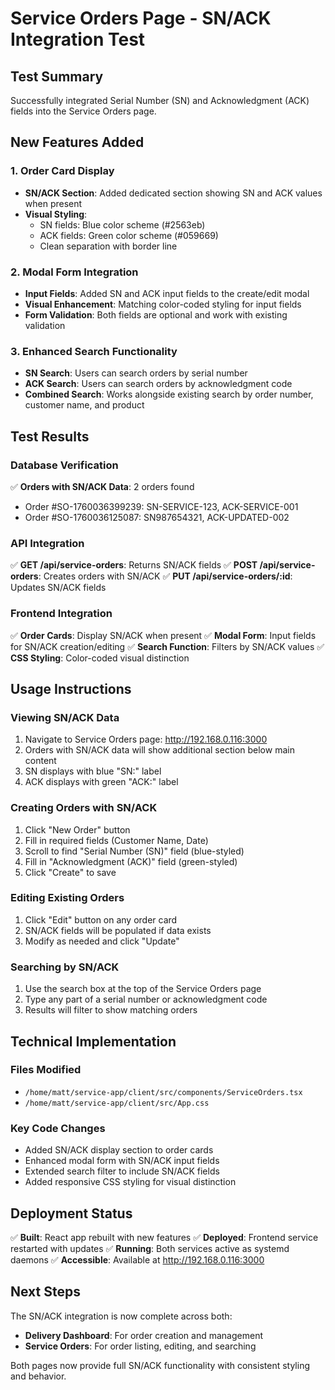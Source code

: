 # Service Orders Page - SN/ACK Integration Test

## Test Summary
Successfully integrated Serial Number (SN) and Acknowledgment (ACK) fields into the Service Orders page.

## New Features Added

### 1. Order Card Display
- **SN/ACK Section**: Added dedicated section showing SN and ACK values when present
- **Visual Styling**: 
  - SN fields: Blue color scheme (#2563eb)
  - ACK fields: Green color scheme (#059669)
  - Clean separation with border line

### 2. Modal Form Integration
- **Input Fields**: Added SN and ACK input fields to the create/edit modal
- **Visual Enhancement**: Matching color-coded styling for input fields
- **Form Validation**: Both fields are optional and work with existing validation

### 3. Enhanced Search Functionality
- **SN Search**: Users can search orders by serial number
- **ACK Search**: Users can search orders by acknowledgment code
- **Combined Search**: Works alongside existing search by order number, customer name, and product

## Test Results

### Database Verification
✅ **Orders with SN/ACK Data**: 2 orders found
- Order #SO-1760036399239: SN-SERVICE-123, ACK-SERVICE-001
- Order #SO-1760036125087: SN987654321, ACK-UPDATED-002

### API Integration
✅ **GET /api/service-orders**: Returns SN/ACK fields
✅ **POST /api/service-orders**: Creates orders with SN/ACK
✅ **PUT /api/service-orders/:id**: Updates SN/ACK fields

### Frontend Integration
✅ **Order Cards**: Display SN/ACK when present
✅ **Modal Form**: Input fields for SN/ACK creation/editing
✅ **Search Function**: Filters by SN/ACK values
✅ **CSS Styling**: Color-coded visual distinction

## Usage Instructions

### Viewing SN/ACK Data
1. Navigate to Service Orders page: http://192.168.0.116:3000
2. Orders with SN/ACK data will show additional section below main content
3. SN displays with blue "SN:" label
4. ACK displays with green "ACK:" label

### Creating Orders with SN/ACK
1. Click "New Order" button
2. Fill in required fields (Customer Name, Date)
3. Scroll to find "Serial Number (SN)" field (blue-styled)
4. Fill in "Acknowledgment (ACK)" field (green-styled)
5. Click "Create" to save

### Editing Existing Orders
1. Click "Edit" button on any order card
2. SN/ACK fields will be populated if data exists
3. Modify as needed and click "Update"

### Searching by SN/ACK
1. Use the search box at the top of the Service Orders page
2. Type any part of a serial number or acknowledgment code
3. Results will filter to show matching orders

## Technical Implementation

### Files Modified
- `/home/matt/service-app/client/src/components/ServiceOrders.tsx`
- `/home/matt/service-app/client/src/App.css`

### Key Code Changes
- Added SN/ACK display section to order cards
- Enhanced modal form with SN/ACK input fields  
- Extended search filter to include SN/ACK fields
- Added responsive CSS styling for visual distinction

## Deployment Status
✅ **Built**: React app rebuilt with new features
✅ **Deployed**: Frontend service restarted with updates
✅ **Running**: Both services active as systemd daemons
✅ **Accessible**: Available at http://192.168.0.116:3000

## Next Steps
The SN/ACK integration is now complete across both:
- **Delivery Dashboard**: For order creation and management
- **Service Orders**: For order listing, editing, and searching

Both pages now provide full SN/ACK functionality with consistent styling and behavior.